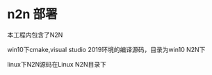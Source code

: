 # n2n 部署

本工程内包含了N2N 

win10下cmake,visual studio 2019环境的编译源码，目录为win10 N2N下

linux下N2N源码在Linux N2N目录下

